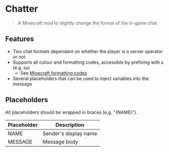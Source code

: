 # Chatter
> A Minecraft mod to slightly change the format of the in-game chat

## Features
* Two chat formats dependant on whether the player is a server operator or not
* Supports all colour and formatting codes, accessible by prefixing with `&` (e.g. `&e`)
    * See [Minecraft formatting codes](https://minecraft.gamepedia.com/Formatting_codes)
* Several placeholders that can be used to inject variables into the message

## Placeholders
All placeholders should be wrapped in braces (e.g. "{NAME}").

| Placeholder | Description           |
|-------------|-----------------------|
| NAME        | Sender's display name |
| MESSAGE     | Message body          |

